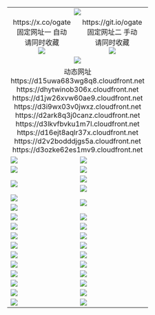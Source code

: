 ﻿<table>
  <tr><td colspan=2 align=center><img src="https://d3ozke62es1mv9.cloudfront.net/Up/oGate.jpg" /></td></tr>
  <tr>
    <td align=center>https://x.co/ogate<br>固定网址一 自动<br>请同时收藏<br><img src="https://d3ozke62es1mv9.cloudfront.net/Up/0WMGD1.png" /></td>
    <td align=center>https://git.io/ogate<br>固定网址二 手动<br>请同时收藏<br><img src="https://d3ozke62es1mv9.cloudfront.net/Up/0WMGD2.png" /></td>
  </tr>
  <tr>
    <td colspan=2 align=center><a href="https://d3ozke62es1mv9.cloudfront.net/ogUP.aspx?name=0ogate.apk&from=github" target="_blank"><img src="https://d3ozke62es1mv9.cloudfront.net/Up/0ogate.png" /></a></td>
  </tr>
  <tr><td colspan=2 align=center>动态网址
<br>https://d15uwa683wg8q8.cloudfront.net
<br>https://dhytwinob306x.cloudfront.net
<br>https://d1jw26xvw60ae9.cloudfront.net
<br>https://d3i9wx03v0jwxz.cloudfront.net
<br>https://d2ark8q3j0canz.cloudfront.net
<br>https://d3lkvfbvku1m7l.cloudfront.net
<br>https://d16ejt8aqlr37x.cloudfront.net
<br>https://d2v2bodddjgs5a.cloudfront.net
<br>https://d3ozke62es1mv9.cloudfront.net
    </td>
  </tr>
  <tr>
    <td><a href="https://d3ozke62es1mv9.cloudfront.net/oNote.aspx?id=oGate&from=github" target="_blank"><img src="https://d3ozke62es1mv9.cloudfront.net/Up/0WCYQ.jpg" /></a></td>
    <td><a href="https://d3ozke62es1mv9.cloudfront.net/oNote.aspx?id=oNote&from=github" target="_blank"><img src="https://d3ozke62es1mv9.cloudfront.net/Up/0WZBM0.jpg" /></a></td>
  </tr>
  <tr>
    <td><a href="https://d3ozke62es1mv9.cloudfront.net/ogDY.aspx?from=github" target="_blank"><img src="https://d3ozke62es1mv9.cloudfront.net/Up/DY.jpg"/></a></td>
    <td><a href="https://d3ozke62es1mv9.cloudfront.net/ogST.aspx?from=github" target="_blank"><img src="https://d3ozke62es1mv9.cloudfront.net/Up/ST.jpg"/></a></td>
  </tr>
  <tr>
    <td rowspan=2><a href="https://d3ozke62es1mv9.cloudfront.net/ogUP.aspx?name=WJ.mp4&from=github" target="_blank"><img src="https://d3ozke62es1mv9.cloudfront.net/Up/WJ.jpg" /></a></td>
    <td><a href="https://d3ozke62es1mv9.cloudfront.net/ogUP.aspx?name=DKC.mp4&count=17&from=github" target="_blank"><img src="https://d3ozke62es1mv9.cloudfront.net/Up/DKC.jpg" /></a></td> 
  </tr>
  <tr>
    <td><a href="https://d3ozke62es1mv9.cloudfront.net/ogUP.aspx?name=LRWS.mp4&count=6B:13,5A:10,5B:35,4A:14,4B:19,3A:10,3B:26,2A:16,2B:21,1A:23,1B:29&from=github" target="_blank"><img src="https://d3ozke62es1mv9.cloudfront.net/Up/LRWS.jpg" /></a></td>
  </tr>
  <tr>
    <td><a href="https://d3ozke62es1mv9.cloudfront.net/ogUP.aspx?name=JQR.mp4&count=2&from=github" target="_blank"><img src="https://d3ozke62es1mv9.cloudfront.net/Up/JQR.jpg" /></a></td>   
    <td rowspan=2><a href="https://d3ozke62es1mv9.cloudfront.net/ogUP.aspx?name=JP.mp4&count=9&from=github" target="_blank"><img src="https://d3ozke62es1mv9.cloudfront.net/Up/JP.jpg" /></td>
  </tr>
  <tr>
    <td><a href="https://d3ozke62es1mv9.cloudfront.net/ogUP.aspx?name=ZSJ.mp4&count=16&from=github" target="_blank"><img src="https://d3ozke62es1mv9.cloudfront.net/Up/ZSJ.jpg" /></a></td>
  </tr>
  <tr>
    <td><a href="https://d3ozke62es1mv9.cloudfront.net/ogUP.aspx?name=SSZJ.mp4&count=7&current=2&from=github" target="_blank"><img src="https://d3ozke62es1mv9.cloudfront.net/Up/SSZJ.jpg" /></a></td>
    <td><a href="https://d3ozke62es1mv9.cloudfront.net/ogUP.aspx?name=WH.mp4&from=github" target="_blank"><img src="https://d3ozke62es1mv9.cloudfront.net/Up/WH.jpg" /></a></td>
  </tr>
  <tr>
    <td><a href="https://d3ozke62es1mv9.cloudfront.net/ogUP.aspx?name=DWHM.mp4&from=github" target="_blank"><img src="https://d3ozke62es1mv9.cloudfront.net/Up/DWHM.jpg" /></a></td>
    <td><a href="https://d3ozke62es1mv9.cloudfront.net/ogUP.aspx?name=XTFY.mp4&count=24&from=github" target="_blank"><img src="https://d3ozke62es1mv9.cloudfront.net/Up/XTFY.jpg" /></a></td>
  </tr>
  <tr>
    <td><a href="https://d3ozke62es1mv9.cloudfront.net/ogUP.aspx?name=4SQQ.mp4&count=06:4,05:20&current=06:4&from=github" target="_blank"><img src="https://d3ozke62es1mv9.cloudfront.net/Up/4SQQ0.jpg" /></a></td>
    <td><a href="https://d3ozke62es1mv9.cloudfront.net/ogUP.aspx?name=4SHQ.mp4&count=06:3,05:29&current=06:3&from=github" target="_blank"><img src="https://d3ozke62es1mv9.cloudfront.net/Up/4SHQ0.jpg" /></a></td>
  </tr>
  <tr>
    <td><a href="https://d3ozke62es1mv9.cloudfront.net/ogUP.aspx?name=4SZG.mp4&count=06:2,05:22,04:22&current=06:1&from=github" target="_blank"><img src="https://d3ozke62es1mv9.cloudfront.net/Up/4SZG0.jpg" /></a></td>
    <td><a href="https://d3ozke62es1mv9.cloudfront.net/ogUP.aspx?name=4SDJ.mp4&count=06:2,05:48,04:52&current=06:1&from=github" target="_blank"><img src="https://d3ozke62es1mv9.cloudfront.net/Up/4SDJ0.jpg" /></a></td>
  </tr>
  <tr>
    <td><a href="https://d3ozke62es1mv9.cloudfront.net/onUP.aspx?name=https://x.co/dtw99&from=github" target="_blank"><img src="https://d3ozke62es1mv9.cloudfront.net/Up/0DTW.jpg"/></a></td>
    <td><a href="https://d3ozke62es1mv9.cloudfront.net/onUP.aspx?name=https://d2tyo2h9ydw5hf.cloudfront.net/acenter/&from=github" target="_blank"><img src="https://d3ozke62es1mv9.cloudfront.net/Up/0TDW.jpg" /></a></td>
  </tr>
  <tr>
    <td><a href="https://d3ozke62es1mv9.cloudfront.net/onUP.aspx?name=https://d2r8g7swm7yriq.cloudfront.net/gb/nsc413.htm&from=github" target="_blank"><img src="https://d3ozke62es1mv9.cloudfront.net/Up/0DJY.jpg" /></a></td>
    <td><a href="https://d3ozke62es1mv9.cloudfront.net/onUP.aspx?name=https://dgyo0jey7vwa5.cloudfront.net/xtr/gb/prog204.html&from=github" target="_blank"><img src="https://d3ozke62es1mv9.cloudfront.net/Up/0XTR.jpg" /></a></td>
  </tr>
  <tr>
    <td><a href="https://d3ozke62es1mv9.cloudfront.net/onUP.aspx?name=https://d1o6sqws00r7ay.cloudfront.net&from=github" target="_blank"><img src="https://d3ozke62es1mv9.cloudfront.net/Up/0MHW.jpg" /></a></td>
    <td><a href="https://d3ozke62es1mv9.cloudfront.net/onUP.aspx?name=https://d38z1xzg5vtneh.cloudfront.net&from=github" target="_blank"><img src="https://d3ozke62es1mv9.cloudfront.net/Up/0ZJW.jpg" /></a></td>
  </tr>
  <tr>
    <td><a href="https://d3ozke62es1mv9.cloudfront.net/ogUP.aspx?name=FG.zip&from=github" target="_blank"><img src="https://d3ozke62es1mv9.cloudfront.net/Up/FG.jpg" /></a></td>
    <td><a href="https://d3ozke62es1mv9.cloudfront.net/ogUP.aspx?name=FGA.apk&from=github" target="_blank"><img src="https://d3ozke62es1mv9.cloudfront.net/Up/FGA.jpg" /></a></td>
  </tr>
  <tr>
    <td><a href="https://d3ozke62es1mv9.cloudfront.net/ogUP.aspx?name=U.zip&from=github" target="_blank"><img src="https://d3ozke62es1mv9.cloudfront.net/Up/U.jpg" /></a></td>
    <td><a href="https://d3ozke62es1mv9.cloudfront.net/ogUP.aspx?name=UA.apk&from=github" target="_blank"><img src="https://d3ozke62es1mv9.cloudfront.net/Up/UA.jpg" /></a></td>
  </tr>
  <tr>
    <td><a href="https://d3ozke62es1mv9.cloudfront.net/ogUP.aspx?name=0iPPOTV.zip&from=github" target="_blank"><img src="https://d3ozke62es1mv9.cloudfront.net/Up/0iPPOTV.jpg" /></a></td>
    <td><a href="https://d3ozke62es1mv9.cloudfront.net/ogUP.aspx?name=0iNTD.apk&from=github" target="_blank"><img src="https://d3ozke62es1mv9.cloudfront.net/Up/0iNTD.jpg" /></a></td>
  </tr>
</table>

